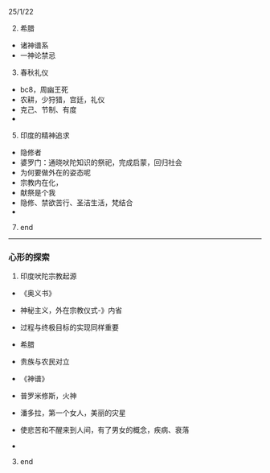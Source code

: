 
25/1/22

2. 希腊
  - 诸神谱系  
  - 一神论禁忌  
3. 春秋礼仪  
  -  bc8，周幽王死  
  -  农耕，少狩猎，宫廷，礼仪  
  -  克己、节制、有度  
  -  
5. 印度的精神追求  
  - 隐修者  
  - 婆罗门：通晓吠陀知识的祭祀，完成启蒙，回归社会  
  - 为何要做外在的姿态呢  
  - 宗教内在化，
  - 献祭是个我  
  - 隐修、禁欲苦行、圣洁生活，梵结合  
  - 
7. end

----

### 心形的探索  

1. 印度吠陀宗教起源
  - 《奥义书》  
  - 神秘主义，外在宗教仪式-》内省  
  - 过程与终极目标的实现同样重要  

  - 希腊
  - 贵族与农民对立  
  - 《神谱》  
  - 普罗米修斯，火神  
  - 潘多拉，第一个女人，美丽的灾星  
  - 使悲苦和不醒来到人间，有了男女的概念，疾病、衰落  
  - 
3. end

